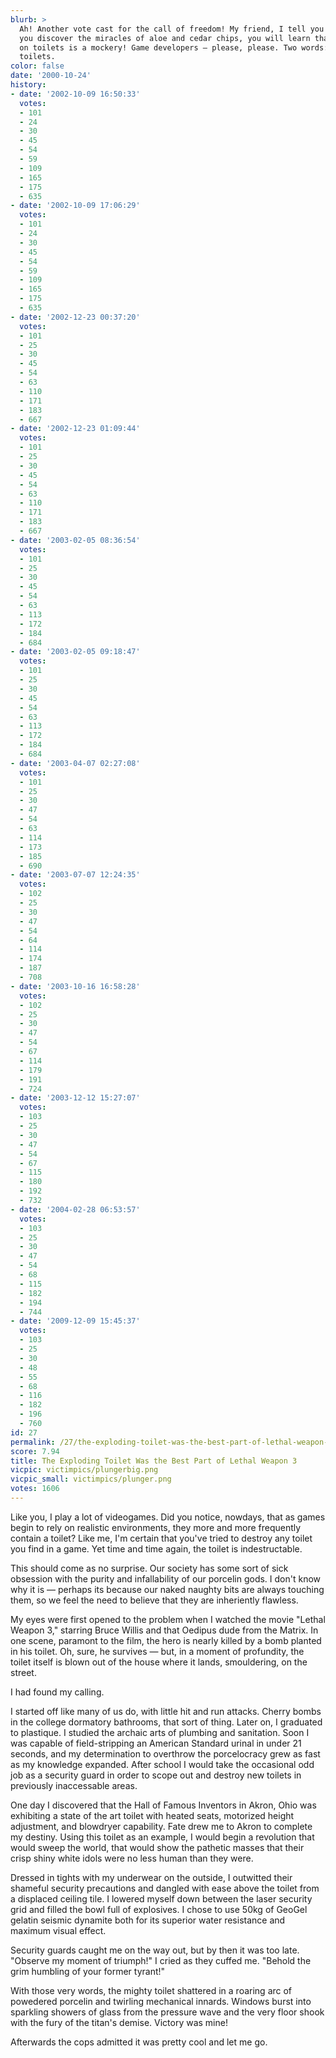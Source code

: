 ```yaml
---
blurb: >
  Ah! Another vote cast for the call of freedom! My friend, I tell you this — once
  you discover the miracles of aloe and cedar chips, you will learn that your dependance
  on toilets is a mockery! Game developers — please, please. Two words: destructable
  toilets.
color: false
date: '2000-10-24'
history:
- date: '2002-10-09 16:50:33'
  votes:
  - 101
  - 24
  - 30
  - 45
  - 54
  - 59
  - 109
  - 165
  - 175
  - 635
- date: '2002-10-09 17:06:29'
  votes:
  - 101
  - 24
  - 30
  - 45
  - 54
  - 59
  - 109
  - 165
  - 175
  - 635
- date: '2002-12-23 00:37:20'
  votes:
  - 101
  - 25
  - 30
  - 45
  - 54
  - 63
  - 110
  - 171
  - 183
  - 667
- date: '2002-12-23 01:09:44'
  votes:
  - 101
  - 25
  - 30
  - 45
  - 54
  - 63
  - 110
  - 171
  - 183
  - 667
- date: '2003-02-05 08:36:54'
  votes:
  - 101
  - 25
  - 30
  - 45
  - 54
  - 63
  - 113
  - 172
  - 184
  - 684
- date: '2003-02-05 09:18:47'
  votes:
  - 101
  - 25
  - 30
  - 45
  - 54
  - 63
  - 113
  - 172
  - 184
  - 684
- date: '2003-04-07 02:27:08'
  votes:
  - 101
  - 25
  - 30
  - 47
  - 54
  - 63
  - 114
  - 173
  - 185
  - 690
- date: '2003-07-07 12:24:35'
  votes:
  - 102
  - 25
  - 30
  - 47
  - 54
  - 64
  - 114
  - 174
  - 187
  - 708
- date: '2003-10-16 16:58:28'
  votes:
  - 102
  - 25
  - 30
  - 47
  - 54
  - 67
  - 114
  - 179
  - 191
  - 724
- date: '2003-12-12 15:27:07'
  votes:
  - 103
  - 25
  - 30
  - 47
  - 54
  - 67
  - 115
  - 180
  - 192
  - 732
- date: '2004-02-28 06:53:57'
  votes:
  - 103
  - 25
  - 30
  - 47
  - 54
  - 68
  - 115
  - 182
  - 194
  - 744
- date: '2009-12-09 15:45:37'
  votes:
  - 103
  - 25
  - 30
  - 48
  - 55
  - 68
  - 116
  - 182
  - 196
  - 760
id: 27
permalink: /27/the-exploding-toilet-was-the-best-part-of-lethal-weapon-3/
score: 7.94
title: The Exploding Toilet Was the Best Part of Lethal Weapon 3
vicpic: victimpics/plungerbig.png
vicpic_small: victimpics/plunger.png
votes: 1606
---
```


Like you, I play a lot of videogames. Did you notice, nowdays, that as
games begin to rely on realistic environments, they more and more
frequently contain a toilet? Like me, I'm certain that you've tried to
destroy any toilet you find in a game. Yet time and time again, the
toilet is indestructable.

This should come as no surprise. Our society has some sort of sick
obsession with the purity and infallability of our porcelin gods. I
don't know why it is — perhaps its because our naked naughty bits are
always touching them, so we feel the need to believe that they are
inheriently flawless.

My eyes were first opened to the problem when I watched the movie
"Lethal Weapon 3," starring Bruce Willis and that Oedipus dude from the
Matrix. In one scene, paramont to the film, the hero is nearly killed by
a bomb planted in his toilet. Oh, sure, he survives — but, in a moment
of profundity, the toilet itself is blown out of the house where it
lands, smouldering, on the street.

I had found my calling.

I started off like many of us do, with little hit and run attacks.
Cherry bombs in the college dormatory bathrooms, that sort of thing.
Later on, I graduated to plastique. I studied the archaic arts of
plumbing and sanitation. Soon I was capable of field-stripping an
American Standard urinal in under 21 seconds, and my determination to
overthrow the porcelocracy grew as fast as my knowledge expanded. After
school I would take the occasional odd job as a security guard in order
to scope out and destroy new toilets in previously inaccessable areas.

One day I discovered that the Hall of Famous Inventors in Akron, Ohio
was exhibiting a state of the art toilet with heated seats, motorized
height adjustment, and blowdryer capability. Fate drew me to Akron to
complete my destiny. Using this toilet as an example, I would begin a
revolution that would sweep the world, that would show the pathetic
masses that their crisp shiny white idols were no less human than they
were.

Dressed in tights with my underwear on the outside, I outwitted their
shameful security precautions and dangled with ease above the toilet
from a displaced ceiling tile. I lowered myself down between the laser
security grid and filled the bowl full of explosives. I chose to use
50kg of GeoGel gelatin seismic dynamite both for its superior water
resistance and maximum visual effect.

Security guards caught me on the way out, but by then it was too late.
"Observe my moment of triumph!" I cried as they cuffed me. "Behold the
grim humbling of your former tyrant!"

With those very words, the mighty toilet shattered in a roaring arc of
powedered porcelin and twirling mechanical innards. Windows burst into
sparkling showers of glass from the pressure wave and the very floor
shook with the fury of the titan's demise. Victory was mine!

Afterwards the cops admitted it was pretty cool and let me go.